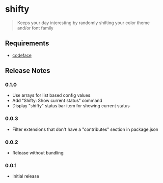 # shifty

> Keeps your day interesting by randomly shifting your color theme and/or font family

<!-- ## Features

Describe specific features of your extension including screenshots of your extension in action. Image paths are relative to this README file.

For example if there is an image subfolder under your extension project workspace:

\!\[feature X\]\(images/feature-x.png\)

> Tip: Many popular extensions utilize animations. This is an excellent way to show off your extension! We recommend short, focused animations that are easy to follow. -->

## Requirements

- [codeface](https://github.com/chrissimpkins/codeface)

<!-- ## Extension Settings

Include if your extension adds any VS Code settings through the `contributes.configuration` extension point.

For example:

This extension contributes the following settings:

- `myExtension.enable`: enable/disable this extension
- `myExtension.thing`: set to `blah` to do something -->

## Release Notes

### 0.1.0

- Use arrays for list based config values
- Add "Shifty: Show current status" command
- Display "shifty" status bar item for showing current status

### 0.0.3

- Filter extensions that don't have a "contributes" section in package.json

### 0.0.2

- Release without bundling

### 0.0.1

- Initial release
